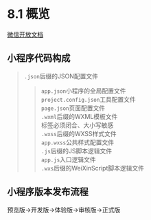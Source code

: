 # 8.1 概览
[微信开放文档](https://developers.weixin.qq.com/miniprogram/dev/framework/)
## 小程序代码构成    
> `.json`后缀的JSON配置文件   
>> `app.json`小程序的全局配置文件   
>> `project.config.json`工具配置文件    
>> `page.json`页面配置文件    
> `.wxml`后缀的WXML模板文件   
>> 标签必须闭合、大小写敏感   
> `.wxss`后缀的WXSS样式文件   
>> `app.wxss`公共样式配置文件   
> `.js`后缀的JS脚本逻辑文件   
>> `app.js`入口逻辑文件   
> `.wxs`后缀的WeiXinScript脚本逻辑文件    

## 小程序版本发布流程
预览版→开发版→体验版→审核版→正式版
